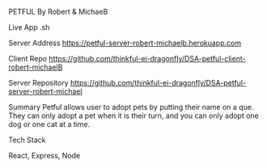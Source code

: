 PETFUL
By Robert & MichaeB

Live App
.sh

Server Address
https://petful-server-robert-michaelb.herokuapp.com

Client Repo
https://github.com/thinkful-ei-dragonfly/DSA-petful-client-robert-michaelB

Server Repository
https://github.com/thinkful-ei-dragonfly/DSA-petful-server-robert-michael


Summary
Petful allows user to adopt pets by putting their name on a que.  They can only adopt a pet when it is their turn, and you can only adopt one dog or one cat at a time.

Tech Stack

React, Express, Node